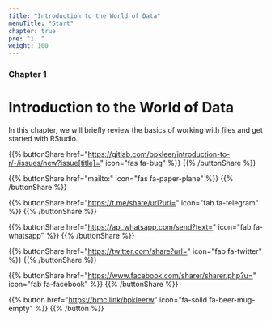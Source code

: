 ```yaml
---
title: "Introduction to the World of Data"
menuTitle: "Start"
chapter: true
pre: "1. "
weight: 100
---
```


### Chapter 1

# Introduction to the World of Data

In this chapter, we will briefly review the basics of working with files and get started with RStudio.

{{% buttonShare href="https://gitlab.com/bpkleer/introduction-to-r/-/issues/new?issue[title]=" icon="fas fa-bug" %}} {{% /buttonShare %}}

{{% buttonShare href="mailto:" icon="fas fa-paper-plane" %}} {{% /buttonShare %}}

{{% buttonShare href="https://t.me/share/url?url=" icon="fab fa-telegram" %}} {{% /buttonShare %}}

{{% buttonShare href="https://api.whatsapp.com/send?text=" icon="fab fa-whatsapp" %}} {{% /buttonShare %}}

{{% buttonShare href="https://twitter.com/share?url=" icon="fab fa-twitter" %}} {{% /buttonShare %}}

{{% buttonShare href="https://www.facebook.com/sharer/sharer.php?u=" icon="fab fa-facebook" %}} {{% /buttonShare %}}

{{% button href="https://bmc.link/bpkleerw" icon="fa-solid fa-beer-mug-empty" %}} {{% /button %}}
